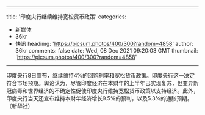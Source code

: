 
---
title: '印度央行继续维持宽松货币政策'
categories: 
 - 新媒体
 - 36kr
 - 快讯
headimg: 'https://picsum.photos/400/300?random=4858'
author: 36kr
comments: false
date: Wed, 08 Dec 2021 09:20:03 GMT
thumbnail: 'https://picsum.photos/400/300?random=4858'
---

<div>   
印度央行8日宣布，继续维持4%的回购利率和宽松货币政策。印度央行这一决定符合市场预期。舆论认为，尽管印度经济在本财年的上半年已实现复苏，但变异新冠病毒和世界经济的不确定性促使印度央行维持宽松货币政策以支持经济。此外，印度央行当天还宣布维持本财年经济增长9.5%的预判，以及5.3%的通胀预期。（新华社）  
</div>
            